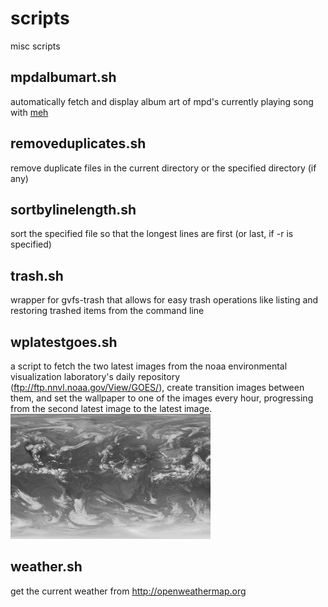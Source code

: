 # scripts
misc scripts

mpdalbumart.sh
--------------
automatically fetch and display album art of mpd's currently playing song with [meh](http://www.johnhawthorn.com/meh/)

removeduplicates.sh
-------------------
remove duplicate files in the current directory or the specified directory (if any)

sortbylinelength.sh
-------------------
sort the specified file so that the longest lines are first (or last, if -r is specified)

trash.sh
--------
wrapper for gvfs-trash that allows for easy trash operations like listing and restoring trashed items from the command line

wplatestgoes.sh
---------------
a script to fetch the two latest images from the noaa environmental visualization laboratory's daily repository (ftp://ftp.nnvl.noaa.gov/View/GOES/), create transition images between them, and set the wallpaper to one of the images every hour, progressing from the second latest image to the latest image.
![demo image](wplatestgoes-demo.gif)

weather.sh
----------
get the current weather from http://openweathermap.org
